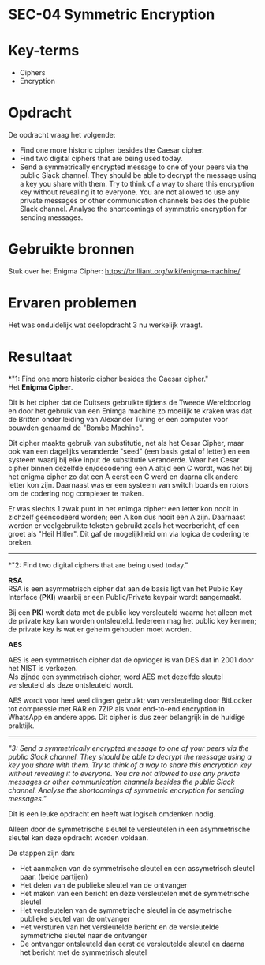 # SEC-04 Symmetric Encryption

# Key-terms
- Ciphers
- Encryption


# Opdracht

De opdracht vraag het volgende:
- Find one more historic cipher besides the Caesar cipher.
- Find two digital ciphers that are being used today.
- Send a symmetrically encrypted message to one of your peers via the public Slack channel. They should be able to decrypt the message using a key you share with them. Try to think of a way to share this encryption key without revealing it to everyone. You are not allowed to use any private messages or other communication channels besides the public Slack channel. Analyse the shortcomings of symmetric encryption for sending messages.


# Gebruikte bronnen

Stuk over het Enigma Cipher: <https://brilliant.org/wiki/enigma-machine/>

# Ervaren problemen
Het was onduidelijk wat deelopdracht 3 nu werkelijk vraagt. 


# Resultaat

*"1: Find one more historic cipher besides the Caesar cipher."  
Het **Enigma Cipher**.

Dit is het cipher dat de Duitsers gebruikte tijdens de Tweede Wereldoorlog en door het gebruik van een Enimga machine zo moeilijk te kraken was dat de Britten onder leiding van Alexander Turing er een computer voor bouwden genaamd de "Bombe Machine".

Dit cipher maakte gebruik van substitutie, net als het Cesar Cipher, maar ook van een dagelijks veranderde "seed" (een basis getal of letter) en een systeem waarij bij elke input de substitutie veranderde. Waar het Cesar cipher binnen dezelfde en/decodering een A altijd een C wordt, was het bij het enigma cipher zo dat een A eerst een C werd en daarna elk andere letter kon zijn.
Daarnaast was er een systeem van switch boards en rotors om de codering nog complexer te maken.

Er was slechts 1 zwak punt in het enimga cipher: een letter kon nooit in zichzelf geencodeerd worden; een A kon dus nooit een A zijn. Daarnaast werden er veelgebruikte teksten gebruikt zoals het weerbericht, of een groet als "Heil Hitler". Dit gaf de mogelijkheid om via logica de codering te breken. 

___

*"2: Find two digital ciphers that are being used today."

**RSA**  
RSA is een asymmetrisch cipher dat aan de basis ligt van het Public Key Interface (**PKI**) waarbij er een Public/Private keypair wordt aangemaakt. 
 

Bij een **PKI** wordt data met de public key versleuteld waarna het alleen met de private key kan worden ontsleuteld. Iedereen mag het public key kennen; de private key is wat er geheim gehouden moet worden.

**AES**

AES is een symmetrisch cipher dat de opvloger is van DES dat in 2001 door het NIST is verkozen.   
Als zijnde een symmetrisch cipher, word AES met dezelfde sleutel versleuteld als deze ontsleuteld wordt. 

AES wordt voor heel veel dingen gebruikt; van versleuteling door BitLocker tot compressie met RAR en 7ZIP als voor end-to-end encryption in WhatsApp en andere apps. Dit cipher is dus zeer belangrijk in de huidige praktijk.
___
*"3: Send a symmetrically encrypted message to one of your peers via the public Slack channel. They should be able to decrypt the message using a key you share with them. Try to think of a way to share this encryption key without revealing it to everyone. You are not allowed to use any private messages or other communication channels besides the public Slack channel. Analyse the shortcomings of symmetric encryption for sending messages."*

Dit is een leuke opdracht en heeft wat logisch omdenken nodig.

Alleen door de symmetrische sleutel te versleutelen in een asymmetrische sleutel kan deze opdracht worden voldaan.

De stappen zijn dan: 
- Het aanmaken van de symmetrische sleutel en een assymetrisch sleutel paar. (beide partijen)
- Het delen van de publieke sleutel van de ontvanger
- Het maken van een bericht en deze versleutelen met de symmetrische sleutel
- Het versleutelen van de symmetrische sleutel in de asymetrische publieke sleutel van de ontvanger
- Het versturen van het versleutelde bericht en de versleutelde symmetriche sleutel naar de ontvanger
- De ontvanger ontsleuteld dan eerst de versleutelde sleutel en daarna het bericht met de symmetrisch sleutel